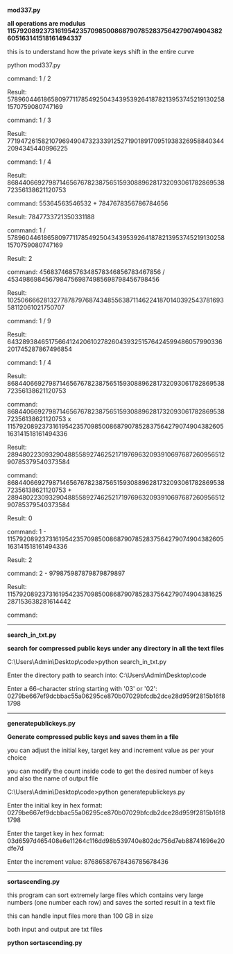 **mod337.py**

**all operations are modulus 115792089237316195423570985008687907852837564279074904382605163141518161494337**

this is to understand how the private keys shift in the entire curve


python mod337.py

command: 1 / 2

Result: 57896044618658097711785492504343953926418782139537452191302581570759080747169

command: 1 / 3

Result: 77194726158210796949047323339125271901891709519383269588403442094345440996225

command: 1 / 4

Result: 86844066927987146567678238756515930889628173209306178286953872356138621120753

command: 55364563546532 + 7847678356786784656

Result: 7847733721350331188

command: 1 / 57896044618658097711785492504343953926418782139537452191302581570759080747169

Result: 2

command: 456837468576348578346856783467856 / 45349869845679847569874985698798456798456

Result: 102506666281327787879768743485563871146224187014039254378169358112061021750707

command: 1 / 9

Result: 64328938465175664124206102782604393251576424599486057990336201745287867496854

command: 1 / 4

Result: 86844066927987146567678238756515930889628173209306178286953872356138621120753

command: 86844066927987146567678238756515930889628173209306178286953872356138621120753 x 115792089237316195423570985008687907852837564279074904382605163141518161494336

Result: 28948022309329048855892746252171976963209391069768726095651290785379540373584

command: 86844066927987146567678238756515930889628173209306178286953872356138621120753 + 28948022309329048855892746252171976963209391069768726095651290785379540373584

Result: 0

command: 1 - 115792089237316195423570985008687907852837564279074904382605163141518161494336

Result: 2

command: 2 - 979875987879879879897

Result: 115792089237316195423570985008687907852837564279074904381625287153638281614442

command:

------------------------------------------------------------------------------------------------------------------------------------------------------------------------
**search_in_txt.py**

**search for compressed public keys under any directory in all the text files**

C:\Users\Admin\Desktop\code>python search_in_txt.py

Enter the directory path to search into: C:\Users\Admin\Desktop\code

Enter a 66-character string starting with '03' or '02': 0279be667ef9dcbbac55a06295ce870b07029bfcdb2dce28d959f2815b16f81798

----------------------------------------------------------------------------------------------------------------------------------------

**generatepublickeys.py**

**Generate compressed public keys and saves them in a file**

you can adjust the initial key, target key and increment value as per your choice

you can modify the count inside code to get the desired number of keys and also the name of output file

C:\Users\Admin\Desktop\code>python generatepublickeys.py

Enter the initial key in hex format: 0279be667ef9dcbbac55a06295ce870b07029bfcdb2dce28d959f2815b16f81798

Enter the target key in hex format: 03d6597d465408e6e11264c116dd98b539740e802dc756d7eb88741696e20dfe7d

Enter the increment value: 87686587678436785678436

----------------------------------------------------------------------------------------------------------------------------------------

**sortascending.py**

this program can sort extremely large files which contains very large numbers (one number each row) and saves the sorted result in a text file

this can handle input files more than 100 GB in size

both input and output are txt files

**python sortascending.py**
